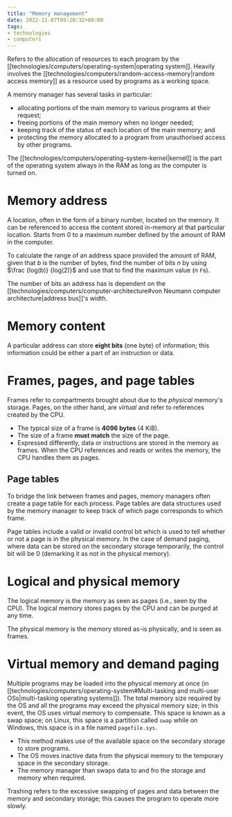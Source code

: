 ```yaml
---
title: "Memory management"
date: 2022-11-07T09:20:32+08:00
tags:
- technologies
- computers
---
```


Refers to the allocation of resources to each program by the [[technologies/computers/operating-system|operating system]]. Heavily involves the [[technologies/computers/random-access-memory|random access memory]] as a resource used by programs as a working space.

A memory manager has several tasks in particular:
- allocating portions of the main memory to various programs at their request;
- freeing portions of the main memory when no longer needed;
- keeping track of the status of each location of the main memory; and
- protecting the memory allocated to a program from unauthorised access by other programs.

The [[technologies/computers/operating-system-kernel|kernel]] is the part of the operating system always in the RAM as long as the computer is turned on.

# Memory address

A location, often in the form of a binary number, located on the memory. It can be referenced to access the content stored in-memory at that particular location. Starts from 0 to a maximum number defined by the amount of RAM in the computer.

To calculate the range of an address space provided the amount of RAM, given that $b$ is the number of bytes, find the number of bits $n$ by using $\frac {log(b)} {log(2)}$ and use that to find the maximum value ($n$ `F`s).

The number of bits an address has is dependent on the [[technologies/computers/computer-architecture#von Neumann computer architecture|address bus]]'s width.

# Memory content

A particular address can store **eight bits** (one byte) of information; this information could be either a part of an instruction or data.

# Frames, pages, and page tables

Frames refer to compartments brought about due to the *physical* memory's storage. Pages, on the other hand, are *virtual* and refer to references created by the CPU.
- The typical size of a frame is **4096 bytes** (4 KiB).
- The size of a frame **must match** the size of the page.
- Expressed differently, data or instructions are stored in the memory as frames. When the CPU references and reads or writes the memory, the CPU handles them as pages.

## Page tables

To bridge the link between frames and pages, memory managers often create a page table for each process. Page tables are data structures used by the memory manager to keep track of which page corresponds to which frame.

Page tables include a valid or invalid control bit which is used to tell whether or not a page is in the physical memory. In the case of demand paging, where data can be stored on the secondary storage temporarily, the control bit will be 0 (demarking it as not in the physical memory).

# Logical and physical memory

The logical memory is the memory as seen as pages (i.e., seen by the CPU). The logical memory stores pages by the CPU and can be purged at any time.

The physical memory is the memory stored as-is physically, and is seen as frames.

# Virtual memory and demand paging

Multiple programs may be loaded into the physical memory at once (in [[technologies/computers/operating-system#Multi-tasking and multi-user OSs|multi-tasking operating systems]]). The total memory size required by the OS and all the programs may exceed the physical memory size; in this event, the OS uses virtual memory to compensate. This space is known as a swap space; on Linux, this space is a partition called `swap` while on Windows, this space is in a file named `pagefile.sys`.
- This method makes use of the available space on the secondary storage to store programs.
- The OS moves inactive data from the physical memory to the temporary space in the secondary storage.
- The memory manager than swaps data to and fro the storage and memory when required.

Trashing refers to the excessive swapping of pages and data between the memory and secondary storage; this causes the program to operate more slowly.